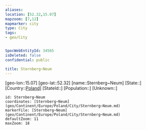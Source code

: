 ```yaml
---
aliases: 
location: [52.32,15.07]
mapzoom: [7,12] 
mapmarker: city 
type: City
tags:
- geo/City


SpocWebEntityId: 34565
isDeleted: false
confidential: public

title: Sternberg~Neum
---
```

[geo-lon::15.07]
[geo-lat::52.32]
[name::Sternberg~Neum]
[State::]
[Country::[Poland](geo/Continent/Europe/Poland.md)]
[StateId::]
[Population::]
[Unknown::]


```leaflet
id: Sternberg~Neum
coordinates: [Sternberg~Neum](geo/Continent/Europe/Poland/City/Sternberg~Neum.md)
markerFile: [Sternberg~Neum](geo/Continent/Europe/Poland/City/Sternberg~Neum.md)
defaultZoom: 11 
maxZoom: 18
```


